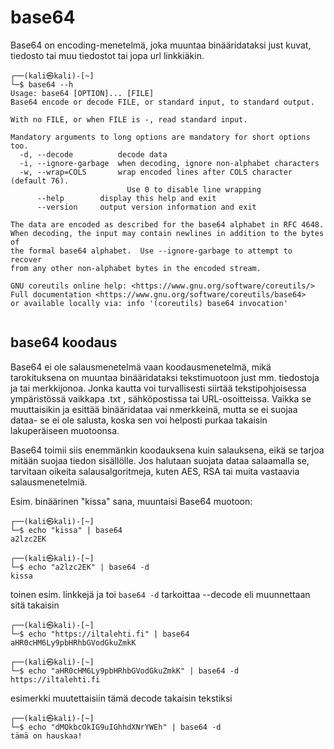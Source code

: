# base64 
Base64 on encoding-menetelmä, joka muuntaa binääridataksi just kuvat, tiedosto tai muu tiedostot tai jopa url linkkiäkin. 

```
┌──(kali㉿kali)-[~]
└─$ base64 --h
Usage: base64 [OPTION]... [FILE]
Base64 encode or decode FILE, or standard input, to standard output.

With no FILE, or when FILE is -, read standard input.

Mandatory arguments to long options are mandatory for short options too.
  -d, --decode          decode data
  -i, --ignore-garbage  when decoding, ignore non-alphabet characters
  -w, --wrap=COLS       wrap encoded lines after COLS character (default 76).
                          Use 0 to disable line wrapping
      --help        display this help and exit
      --version     output version information and exit

The data are encoded as described for the base64 alphabet in RFC 4648.
When decoding, the input may contain newlines in addition to the bytes of
the formal base64 alphabet.  Use --ignore-garbage to attempt to recover
from any other non-alphabet bytes in the encoded stream.

GNU coreutils online help: <https://www.gnu.org/software/coreutils/>
Full documentation <https://www.gnu.org/software/coreutils/base64>
or available locally via: info '(coreutils) base64 invocation'
                                                                                
```

## base64 koodaus

Base64 ei ole salausmenetelmä vaan koodausmenetelmä, mikä tarokituksena on muuntaa binääridataksi tekstimuotoon just mm. tiedostoja ja tai merkkijonoa. Jonka kautta voi turvallisesti siirtää tekstipohjoisessa ympäristössä vaikkapa .txt , sähköpostissa tai URL-osoitteissa. Vaikka se muuttaisikin ja esittää binääridataa vai nmerkkeinä, mutta se ei suojaa dataa- se ei ole salusta, koska sen voi helposti purkaa takaisin lakuperäiseen muotoonsa.

Base64 toimii siis enemmänkin koodauksena kuin salauksena, eikä se tarjoa mitään suojaa tiedon sisällölle. Jos halutaan suojata dataa salaamalla se, tarvitaan oikeita salausalgoritmeja, kuten AES, RSA tai muita vastaavia salausmenetelmiä.


Esim. binäärinen "kissa" sana, muuntaisi Base64 muotoon:
```
┌──(kali㉿kali)-[~]
└─$ echo "kissa" | base64
a2lzc2EK
                                                                                                                    
┌──(kali㉿kali)-[~]
└─$ echo "a2lzc2EK" | base64 -d
kissa
```


toinen esim. linkkejä ja toi `base64 -d` tarkoittaa --decode eli muunnettaan sitä takaisin
```
┌──(kali㉿kali)-[~]
└─$ echo "https://iltalehti.fi" | base64 
aHR0cHM6Ly9pbHRhbGVodGkuZmkK
                                                                                                                    
┌──(kali㉿kali)-[~]
└─$ echo "aHR0cHM6Ly9pbHRhbGVodGkuZmkK" | base64 -d
https://iltalehti.fi

```

esimerkki muutettaisiin tämä decode takaisin tekstiksi
```
┌──(kali㉿kali)-[~]
└─$ echo "dMOkbcOkIG9uIGhhdXNrYWEh" | base64 -d
tämä on hauskaa!
```
